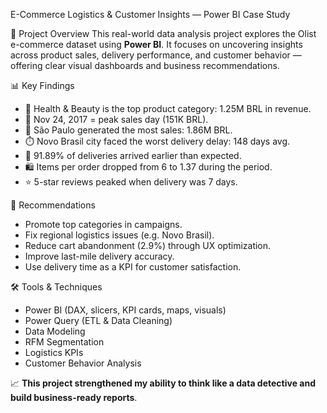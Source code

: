 E-Commerce Logistics & Customer Insights — Power BI Case Study


🚀 Project Overview
This real-world data analysis project explores the Olist e-commerce dataset using **Power BI**. It focuses on uncovering insights across product sales, delivery performance, and customer behavior — offering clear visual dashboards and business recommendations.



📊 Key Findings
- 💄 Health & Beauty is the top product category: 1.25M BRL in revenue.
- 📆 Nov 24, 2017 = peak sales day (151K BRL).
- 📍 São Paulo generated the most sales: 1.86M BRL.
- ⏱️ Novo Brasil city faced the worst delivery delay: 148 days avg.
- 🚚 91.89% of deliveries arrived earlier than expected.
- 🛍️ Items per order dropped from 6 to 1.37 during the period.
- ⭐ 5-star reviews peaked when delivery was 7 days.



🧠 Recommendations
- Promote top categories in campaigns.
- Fix regional logistics issues (e.g. Novo Brasil).
- Reduce cart abandonment (2.9%) through UX optimization.
- Improve last-mile delivery accuracy.
- Use delivery time as a KPI for customer satisfaction.



🛠️ Tools & Techniques
- Power BI (DAX, slicers, KPI cards, maps, visuals)
- Power Query (ETL & Data Cleaning)
- Data Modeling
- RFM Segmentation
- Logistics KPIs
- Customer Behavior Analysis

📈 **This project strengthened my ability to think like a data detective and build business-ready reports**.
